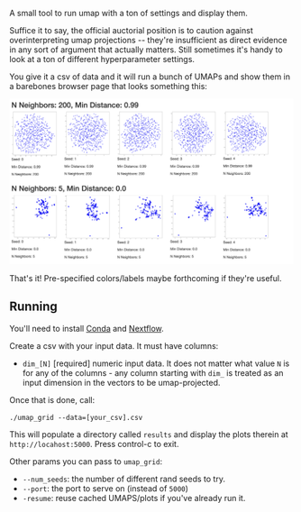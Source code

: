 A small tool to run umap with a ton of settings and display them.

Suffice it to say, the official auctorial position is to caution against
overinterpreting umap projections -- they're insufficient as direct evidence
in any sort of argument that actually matters. Still sometimes it's handy to
look at a ton of different hyperparameter settings.

You give it a csv of data and it will run a bunch of UMAPs and show them in a
barebones browser page that looks something this:

![Screenshot of a bunch of UMAPs in an HTML grid](media/screenshot.png)

That's it! Pre-specified colors/labels maybe forthcoming if they're useful.


## Running

You'll need to install [Conda](https://conda.io) and
[Nextflow](https://www.nextflow.io).

Create a csv with your input data. It must have columns:
- `dim_[N]` [required] numeric input data. It does not matter what value `N` is
       for any of the columns - any column starting with `dim_` is treated as an input
       dimension in the vectors to be umap-projected.

Once that is done, call:

```
./umap_grid --data=[your_csv].csv
```

This will populate a directory called `results` and display the plots therein
at `http://locahost:5000`. Press control-c to exit.

Other params you can pass to `umap_grid`:
- `--num_seeds`: the number of different rand seeds to try.
- `--port`: the port to serve on (instead of `5000`)
- `-resume`: reuse cached UMAPS/plots if you've already run it.
